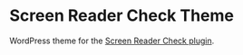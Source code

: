 # Screen Reader Check Theme

WordPress theme for the [Screen Reader Check plugin](https://github.com/felixarntz/screen-reader-check).
